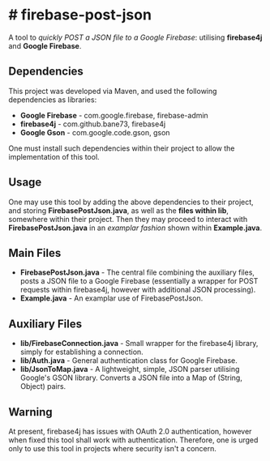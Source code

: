 # # firebase-post-json

A tool to *quickly POST a JSON file to a Google Firebase*: utilising **firebase4j** and **Google Firebase**.

## Dependencies

This project was developed via Maven, and used the following dependencies as libraries:

 - **Google Firebase** - com.google.firebase, firebase-admin
 - **firebase4j** - com.github.bane73, firebase4j
 - **Google Gson** - com.google.code.gson, gson
 
One must install such dependencies within their project to allow the implementation of this tool.

## Usage

One may use this tool by adding the above dependencies to their project, and storing **FirebasePostJson.java**, as well as the **files within lib**, somewhere within their project. Then they may proceed to interact with **FirebasePostJson.java** in an *examplar fashion* shown within **Example.java**.

## Main Files
 - **FirebasePostJson.java** - The central file combining the auxiliary files, posts a JSON file to a Google Firebase (essentially a wrapper for POST requests within firebase4j, however with additional JSON processing).
 - **Example.java** - An examplar use of FirebasePostJson.
 
## Auxiliary Files
 - **lib/FirebaseConnection.java** - Small wrapper for the firebase4j library, simply for establishing a connection.
 - **lib/Auth.java** - General authentication class for Google Firebase.
 - **lib/JsonToMap.java** - A lightweight, simple, JSON parser utilising Google's GSON library. Converts a JSON file into a Map of (String, Object) pairs.
 
 ## Warning

At present, firebase4j has issues with OAuth 2.0 authentication, however when fixed this tool shall work with authentication. Therefore, one is urged only to use this tool in projects where security isn't a concern.
